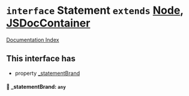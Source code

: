 # `interface` Statement `extends` [Node](../interface.Node/README.md), [JSDocContainer](../interface.JSDocContainer/README.md)

[Documentation Index](../README.md)

## This interface has

- property [\_statementBrand](#-_statementbrand-any)


#### 📄 \_statementBrand: `any`



